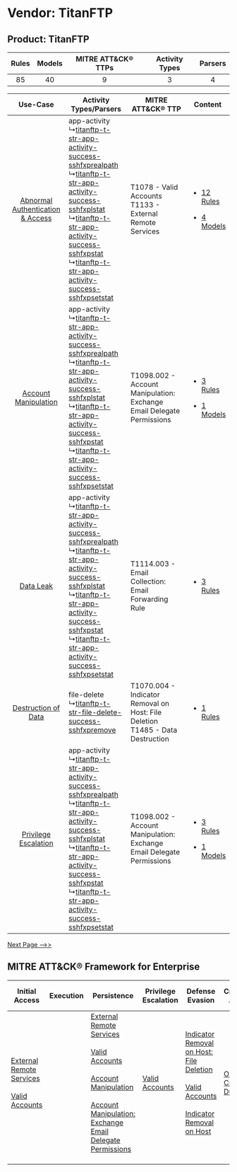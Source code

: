 Vendor: TitanFTP
================
Product: TitanFTP
-----------------
| Rules | Models | MITRE ATT&CK® TTPs | Activity Types | Parsers |
|:-----:|:------:|:------------------:|:--------------:|:-------:|
|  85   |   40   |         9          |       3        |    4    |

|    Use-Case    | Activity Types/Parsers    | MITRE ATT&CK® TTP    | Content    |
|:----:| ---- | ---- | ---- |
| [Abnormal Authentication & Access](../../../UseCases/uc_abnormal_authentication_&_access.md) |  app-activity<br> ↳[titanftp-t-str-app-activity-success-sshfxprealpath](Ps/pC_titanftptstrappactivitysuccesssshfxprealpath.md)<br> ↳[titanftp-t-str-app-activity-success-sshfxplstat](Ps/pC_titanftptstrappactivitysuccesssshfxplstat.md)<br> ↳[titanftp-t-str-app-activity-success-sshfxpstat](Ps/pC_titanftptstrappactivitysuccesssshfxpstat.md)<br> ↳[titanftp-t-str-app-activity-success-sshfxpsetstat](Ps/pC_titanftptstrappactivitysuccesssshfxpsetstat.md)<br> | T1078 - Valid Accounts<br>T1133 - External Remote Services<br>    | [<ul><li>12 Rules</li></ul><ul><li>4 Models</li></ul>](RM/r_m_titanftp_titanftp_Abnormal_Authentication_&_Access.md) |
|    [Account Manipulation](../../../UseCases/uc_account_manipulation.md)    |  app-activity<br> ↳[titanftp-t-str-app-activity-success-sshfxprealpath](Ps/pC_titanftptstrappactivitysuccesssshfxprealpath.md)<br> ↳[titanftp-t-str-app-activity-success-sshfxplstat](Ps/pC_titanftptstrappactivitysuccesssshfxplstat.md)<br> ↳[titanftp-t-str-app-activity-success-sshfxpstat](Ps/pC_titanftptstrappactivitysuccesssshfxpstat.md)<br> ↳[titanftp-t-str-app-activity-success-sshfxpsetstat](Ps/pC_titanftptstrappactivitysuccesssshfxpsetstat.md)<br> | T1098.002 - Account Manipulation: Exchange Email Delegate Permissions<br>    | [<ul><li>3 Rules</li></ul><ul><li>1 Models</li></ul>](RM/r_m_titanftp_titanftp_Account_Manipulation.md)    |
|    [Data Leak](../../../UseCases/uc_data_leak.md)    |  app-activity<br> ↳[titanftp-t-str-app-activity-success-sshfxprealpath](Ps/pC_titanftptstrappactivitysuccesssshfxprealpath.md)<br> ↳[titanftp-t-str-app-activity-success-sshfxplstat](Ps/pC_titanftptstrappactivitysuccesssshfxplstat.md)<br> ↳[titanftp-t-str-app-activity-success-sshfxpstat](Ps/pC_titanftptstrappactivitysuccesssshfxpstat.md)<br> ↳[titanftp-t-str-app-activity-success-sshfxpsetstat](Ps/pC_titanftptstrappactivitysuccesssshfxpsetstat.md)<br> | T1114.003 - Email Collection: Email Forwarding Rule<br>    | [<ul><li>3 Rules</li></ul>](RM/r_m_titanftp_titanftp_Data_Leak.md)    |
|    [Destruction of Data](../../../UseCases/uc_destruction_of_data.md)    |  file-delete<br> ↳[titanftp-t-str-file-delete-success-sshfxpremove](Ps/pC_titanftptstrfiledeletesuccesssshfxpremove.md)<br>    | T1070.004 - Indicator Removal on Host: File Deletion<br>T1485 - Data Destruction<br> | [<ul><li>1 Rules</li></ul>](RM/r_m_titanftp_titanftp_Destruction_of_Data.md)    |
|    [Privilege Escalation](../../../UseCases/uc_privilege_escalation.md)    |  app-activity<br> ↳[titanftp-t-str-app-activity-success-sshfxprealpath](Ps/pC_titanftptstrappactivitysuccesssshfxprealpath.md)<br> ↳[titanftp-t-str-app-activity-success-sshfxplstat](Ps/pC_titanftptstrappactivitysuccesssshfxplstat.md)<br> ↳[titanftp-t-str-app-activity-success-sshfxpstat](Ps/pC_titanftptstrappactivitysuccesssshfxpstat.md)<br> ↳[titanftp-t-str-app-activity-success-sshfxpsetstat](Ps/pC_titanftptstrappactivitysuccesssshfxpsetstat.md)<br> | T1098.002 - Account Manipulation: Exchange Email Delegate Permissions<br>    | [<ul><li>3 Rules</li></ul><ul><li>1 Models</li></ul>](RM/r_m_titanftp_titanftp_Privilege_Escalation.md)    |
[Next Page -->>](2_ds_titanftp_titanftp.md)

MITRE ATT&CK® Framework for Enterprise
--------------------------------------
| Initial Access                                                                                                                                   | Execution | Persistence                                                                                                                                                                                                                                                                                                                                 | Privilege Escalation                                                | Defense Evasion                                                                                                                                                                                                                                    | Credential Access                                                          | Discovery                                                                         | Lateral Movement | Collection                                                                                                                                                            | Command and Control | Exfiltration | Impact                                                                |
| ------------------------------------------------------------------------------------------------------------------------------------------------ | --------- | ------------------------------------------------------------------------------------------------------------------------------------------------------------------------------------------------------------------------------------------------------------------------------------------------------------------------------------------- | ------------------------------------------------------------------- | -------------------------------------------------------------------------------------------------------------------------------------------------------------------------------------------------------------------------------------------------- | -------------------------------------------------------------------------- | --------------------------------------------------------------------------------- | ---------------- | --------------------------------------------------------------------------------------------------------------------------------------------------------------------- | ------------------- | ------------ | --------------------------------------------------------------------- |
| [External Remote Services](https://attack.mitre.org/techniques/T1133)<br><br>[Valid Accounts](https://attack.mitre.org/techniques/T1078)<br><br> |           | [External Remote Services](https://attack.mitre.org/techniques/T1133)<br><br>[Valid Accounts](https://attack.mitre.org/techniques/T1078)<br><br>[Account Manipulation](https://attack.mitre.org/techniques/T1098)<br><br>[Account Manipulation: Exchange Email Delegate Permissions](https://attack.mitre.org/techniques/T1098/002)<br><br> | [Valid Accounts](https://attack.mitre.org/techniques/T1078)<br><br> | [Indicator Removal on Host: File Deletion](https://attack.mitre.org/techniques/T1070/004)<br><br>[Valid Accounts](https://attack.mitre.org/techniques/T1078)<br><br>[Indicator Removal on Host](https://attack.mitre.org/techniques/T1070)<br><br> | [OS Credential Dumping](https://attack.mitre.org/techniques/T1003)<br><br> | [File and Directory Discovery](https://attack.mitre.org/techniques/T1083)<br><br> |                  | [Email Collection](https://attack.mitre.org/techniques/T1114)<br><br>[Email Collection: Email Forwarding Rule](https://attack.mitre.org/techniques/T1114/003)<br><br> |                     |              | [Data Destruction](https://attack.mitre.org/techniques/T1485)<br><br> |